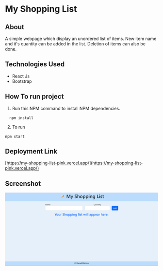 # My Shopping List
## About
A simple webpage which display an unordered list of items. New item name and it's quantity can be added in the list. Deletion of items can also be done. 
## Technologies Used
* React Js
* Bootstrap
 ## How To run project
 
1. Run this NPM command to install NPM dependencies.
```
  npm install

```


2. To run
 ```
 npm start
 
 ```
## Deployment Link 
[https://my-shopping-list-pink.vercel.app/](https://my-shopping-list-pink.vercel.app/)
 
 ## Screenshot

![WebPage SceenShot](https://github.com/kamal700/my_shopping_list/blob/master/public/Screenshot%20(25).png)



